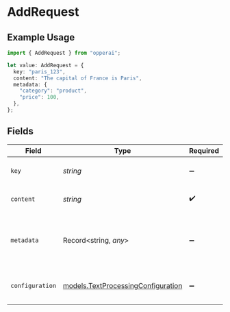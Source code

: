 # AddRequest

## Example Usage

```typescript
import { AddRequest } from "opperai";

let value: AddRequest = {
  key: "paris_123",
  content: "The capital of France is Paris",
  metadata: {
    "category": "product",
    "price": 100,
  },
};
```

## Fields

| Field                                                                          | Type                                                                           | Required                                                                       | Description                                                                    | Example                                                                        |
| ------------------------------------------------------------------------------ | ------------------------------------------------------------------------------ | ------------------------------------------------------------------------------ | ------------------------------------------------------------------------------ | ------------------------------------------------------------------------------ |
| `key`                                                                          | *string*                                                                       | :heavy_minus_sign:                                                             | The key of the document                                                        | paris_123                                                                      |
| `content`                                                                      | *string*                                                                       | :heavy_check_mark:                                                             | N/A                                                                            | The capital of France is Paris                                                 |
| `metadata`                                                                     | Record<string, *any*>                                                          | :heavy_minus_sign:                                                             | The metadata of the document                                                   | {<br/>"category": "product",<br/>"price": 100<br/>}                            |
| `configuration`                                                                | [models.TextProcessingConfiguration](../models/textprocessingconfiguration.md) | :heavy_minus_sign:                                                             | The configuration for the document                                             |                                                                                |